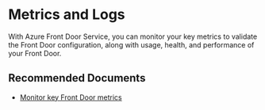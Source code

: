 <properties
    pageTitle="Metrics and Logs"
    description="Metrics and Logs"
    service="microsoft.afd"
    resource="afd"
    authors="jtwalters25"
    authorAlias="jewalte"
    displayOrder=""
    selfHelpType="generic"
    supportTopicIds="32614234"
    resourceTags=""
    productPesIds="16611"
    cloudEnvironments="public"
/>

# Metrics and Logs

With Azure Front Door Service, you can monitor your key metrics to validate the Front Door configuration, along with usage, health, and performance of your Front Door.

## **Recommended Documents**

* [Monitor key Front Door metrics](https://docs.microsoft.com/azure/frontdoor/front-door-diagnostics)
